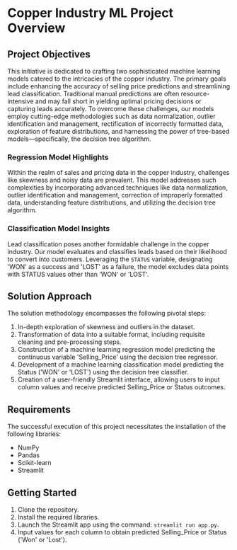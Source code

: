# Copper Industry ML Project Overview

## Project Objectives

This initiative is dedicated to crafting two sophisticated machine learning models catered to the intricacies of the copper industry. The primary goals include enhancing the accuracy of selling price predictions and streamlining lead classification. Traditional manual predictions are often resource-intensive and may fall short in yielding optimal pricing decisions or capturing leads accurately. To overcome these challenges, our models employ cutting-edge methodologies such as data normalization, outlier identification and management, rectification of incorrectly formatted data, exploration of feature distributions, and harnessing the power of tree-based models—specifically, the decision tree algorithm.

### Regression Model Highlights

Within the realm of sales and pricing data in the copper industry, challenges like skewness and noisy data are prevalent. This model addresses such complexities by incorporating advanced techniques like data normalization, outlier identification and management, correction of improperly formatted data, understanding feature distributions, and utilizing the decision tree algorithm.

### Classification Model Insights

Lead classification poses another formidable challenge in the copper industry. Our model evaluates and classifies leads based on their likelihood to convert into customers. Leveraging the `STATUS` variable, designating 'WON' as a success and 'LOST' as a failure, the model excludes data points with STATUS values other than 'WON' or 'LOST'.

## Solution Approach

The solution methodology encompasses the following pivotal steps:

1. In-depth exploration of skewness and outliers in the dataset.
2. Transformation of data into a suitable format, including requisite cleaning and pre-processing steps.
3. Construction of a machine learning regression model predicting the continuous variable 'Selling_Price' using the decision tree regressor.
4. Development of a machine learning classification model predicting the Status ('WON' or 'LOST') using the decision tree classifier.
5. Creation of a user-friendly Streamlit interface, allowing users to input column values and receive predicted Selling_Price or Status outcomes.

## Requirements

The successful execution of this project necessitates the installation of the following libraries:

- NumPy
- Pandas
- Scikit-learn
- Streamlit

## Getting Started

1. Clone the repository.
2. Install the required libraries.
3. Launch the Streamlit app using the command: `streamlit run app.py`.
4. Input values for each column to obtain predicted Selling_Price or Status ('Won' or 'Lost').
